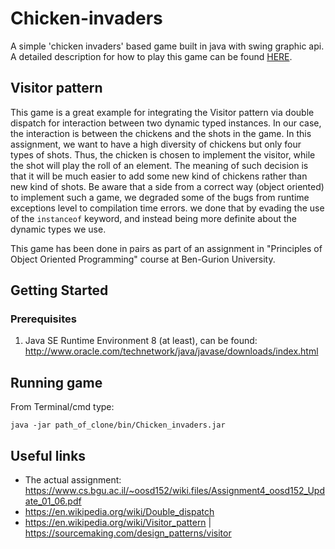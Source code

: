 # Chicken-invaders

A simple 'chicken invaders' based game built in java with swing graphic api. 
A detailed description for how to play this game can be found [HERE](https://www.cs.bgu.ac.il/~oosd152/wiki.files/Assignment4_oosd152_Update_01_06.pdf).

## Visitor pattern

This game is a great example for integrating the Visitor pattern via double dispatch for interaction between two dynamic typed instances.
In our case, the interaction is between the chickens and the shots in the game.
In this assignment, we want to have a high diversity of chickens but only four types of shots.
Thus, the chicken is chosen to implement the visitor, while the shot will play the roll of an element.
The meaning of such decision is that it will be much easier to add some new kind of chickens rather than new kind of shots.
Be aware that a side from a correct way (object oriented) to implement such a game, we degraded some of the bugs from runtime exceptions level to compilation time errors. we done that by evading the use of the `instanceof` keyword, and instead being more definite about the dynamic types we use.

This game has been done in pairs as part of an assignment in "Principles of Object Oriented Programming" course at Ben-Gurion University.

## Getting Started
### Prerequisites

1. Java SE Runtime Environment 8 (at least), 
can be found: http://www.oracle.com/technetwork/java/javase/downloads/index.html

## Running game

From Terminal/cmd type:
```
java -jar path_of_clone/bin/Chicken_invaders.jar
```

## Useful links

* The actual assignment: https://www.cs.bgu.ac.il/~oosd152/wiki.files/Assignment4_oosd152_Update_01_06.pdf
* https://en.wikipedia.org/wiki/Double_dispatch
* https://en.wikipedia.org/wiki/Visitor_pattern | https://sourcemaking.com/design_patterns/visitor
